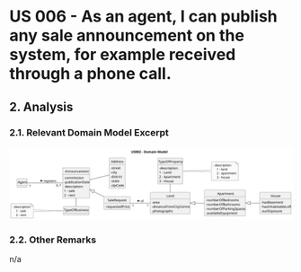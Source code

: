 # US 006 - As an agent, I can publish any sale announcement on the system, for example received through a phone call.

## 2. Analysis

### 2.1. Relevant Domain Model Excerpt 

![Domain Model](svg/us002-domain-model.svg)

### 2.2. Other Remarks

n/a